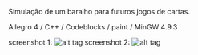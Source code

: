 Simulação de um baralho para futuros jogos de cartas.

Allegro 4 / C++ / Codeblocks / paint / MinGW 4.9.3


screenshot 1:
![alt tag](screen1.jpg)
screenshot 2:
![alt tag](screen2.jpg)
